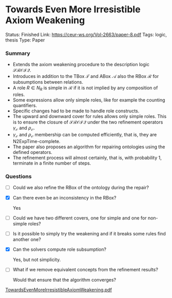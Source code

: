 # Towards Even More Irresistible Axiom Weakening

Status: Finished
Link: https://ceur-ws.org/Vol-2663/paper-8.pdf
Tags: logic, thesis
Type: Paper

### Summary

- Extends the axiom weakening procedure to the description logic $\mathcal{SROIQ}$.
- Introduces in addition to the TBox $\mathcal{T}$ and ABox $\mathcal{A}$ also the RBox $\mathcal{R}$ for subsumptions between relations.
- A role $R \in N_R$ is simple in $\mathcal{R}$ if it is not implied by any composition of roles.
- Some expressions allow only simple roles, like for example the counting quantifiers.
- Specific changes had to be made to handle role constructs.
- The upward and downward cover for rules allows only simple roles. This is to ensure the closure of $\mathcal{SROIQ}$ under the two refinement operators $\gamma_\mathcal{O}$ and $\rho_\mathcal{O}$.
- $\gamma_\mathcal{O}$ and $\rho_\mathcal{O}$ membership can be computed efficiently, that is, they are N2ExpTime-complete.
- The paper also proposes an algorithm for repairing ontologies using the defined operators.
- The refinement process will almost certainly, that is, with probability $1$, terminate in a finite number of steps.

### Questions

- [ ]  Could we also refine the RBox of the ontology during the repair?
- [x]  Can there even be an inconsistency in the RBox?
    
    Yes
    
- [ ]  Could we have two different covers, one for simple and one for non-simple roles?
- [ ]  Is it possible to simply try the weakening and if it breaks some rules find another one?
- [x]  Can the solvers compute role subsumption?
    
    Yes, but not simplicity.
    
- [ ]  What if we remove equivalent concepts from the refinement results?
    
    Would that ensure that the algorithm converges?
    

[TowardsEvenMoreIrresistibleAxiomWeakening.pdf](Towards%20Even%20More%20Irresistible%20Axiom%20Weakening/paper-8.pdf)
